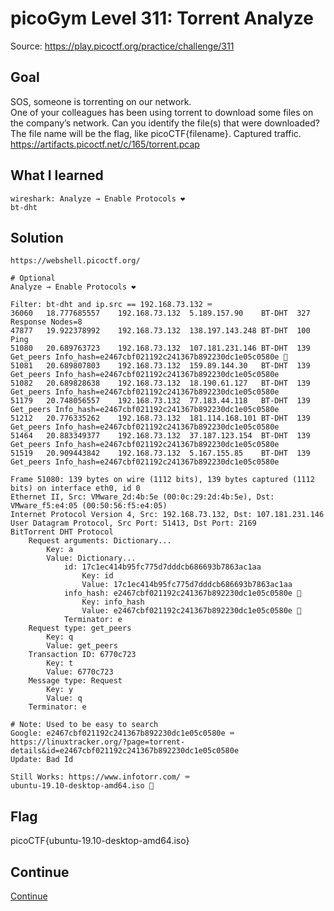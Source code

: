 # picoGym Level 311: Torrent Analyze
Source: https://play.picoctf.org/practice/challenge/311

## Goal
SOS, someone is torrenting on our network.<br>
One of your colleagues has been using torrent to download some files on the company’s network. Can you identify the file(s) that were downloaded? The file name will be the flag, like picoCTF{filename}. Captured traffic.<br>
https://artifacts.picoctf.net/c/165/torrent.pcap

## What I learned
```
wireshark: Analyze → Enable Protocols ❤️
bt-dht
```

## Solution
```
https://webshell.picoctf.org/

# Optional
Analyze → Enable Protocols ❤️

Filter: bt-dht and ip.src == 192.168.73.132 ⌨️
36060	18.777685557	192.168.73.132	5.189.157.90	BT-DHT	327	Response Nodes=8
47877	19.922378992	192.168.73.132	138.197.143.248	BT-DHT	100	Ping
51080	20.689763723	192.168.73.132	107.181.231.146	BT-DHT	139	Get_peers Info_hash=e2467cbf021192c241367b892230dc1e05c0580e 👀
51081	20.689807803	192.168.73.132	159.89.144.30	BT-DHT	139	Get_peers Info_hash=e2467cbf021192c241367b892230dc1e05c0580e
51082	20.689828638	192.168.73.132	18.190.61.127	BT-DHT	139	Get_peers Info_hash=e2467cbf021192c241367b892230dc1e05c0580e
51179	20.748056557	192.168.73.132	77.183.44.118	BT-DHT	139	Get_peers Info_hash=e2467cbf021192c241367b892230dc1e05c0580e
51212	20.776335262	192.168.73.132	181.114.168.101	BT-DHT	139	Get_peers Info_hash=e2467cbf021192c241367b892230dc1e05c0580e
51464	20.883349377	192.168.73.132	37.187.123.154	BT-DHT	139	Get_peers Info_hash=e2467cbf021192c241367b892230dc1e05c0580e
51519	20.909443842	192.168.73.132	5.167.155.85	BT-DHT	139	Get_peers Info_hash=e2467cbf021192c241367b892230dc1e05c0580e

Frame 51080: 139 bytes on wire (1112 bits), 139 bytes captured (1112 bits) on interface eth0, id 0
Ethernet II, Src: VMware_2d:4b:5e (00:0c:29:2d:4b:5e), Dst: VMware_f5:e4:05 (00:50:56:f5:e4:05)
Internet Protocol Version 4, Src: 192.168.73.132, Dst: 107.181.231.146
User Datagram Protocol, Src Port: 51413, Dst Port: 2169
BitTorrent DHT Protocol
    Request arguments: Dictionary...
        Key: a
        Value: Dictionary...
            id: 17c1ec414b95fc775d7dddcb686693b7863ac1aa
                Key: id
                Value: 17c1ec414b95fc775d7dddcb686693b7863ac1aa
            info_hash: e2467cbf021192c241367b892230dc1e05c0580e 👀
                Key: info_hash
                Value: e2467cbf021192c241367b892230dc1e05c0580e 👀
            Terminator: e
    Request type: get_peers
        Key: q
        Value: get_peers
    Transaction ID: 6770c723
        Key: t
        Value: 6770c723
    Message type: Request
        Key: y
        Value: q
    Terminator: e

# Note: Used to be easy to search
Google: e2467cbf021192c241367b892230dc1e05c0580e ⌨️
https://linuxtracker.org/?page=torrent-details&id=e2467cbf021192c241367b892230dc1e05c0580e
Update: Bad Id

Still Works: https://www.infotorr.com/ ⌨️
ubuntu-19.10-desktop-amd64.iso 🔐
```

## Flag
picoCTF{ubuntu-19.10-desktop-amd64.iso}

## Continue
[Continue](./picoGym0264.md)